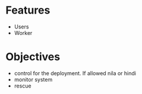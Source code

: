 # Features
- Users
- Worker

# Objectives
- control  for the deployment. If allowed  nila or hindi
- monitor  system
- rescue